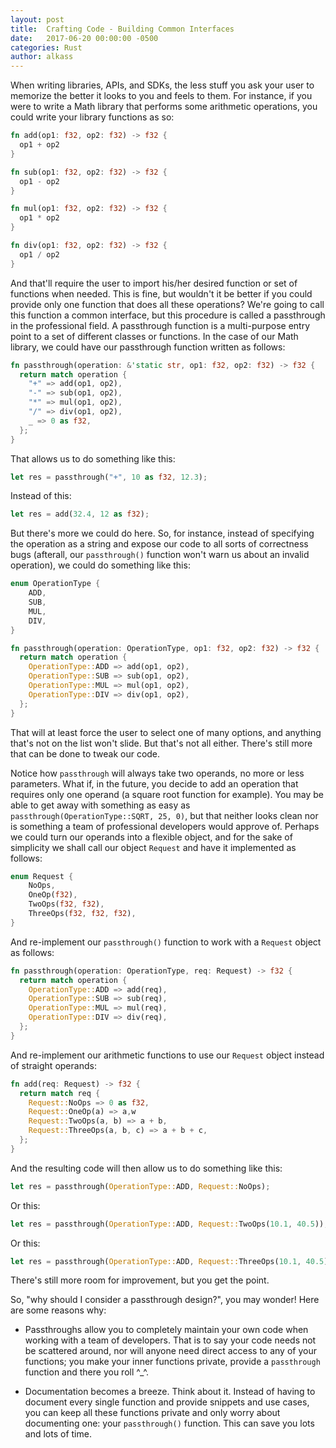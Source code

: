 ```yaml
---
layout: post
title:  Crafting Code - Building Common Interfaces
date:   2017-06-20 00:00:00 -0500
categories: Rust
author: alkass
---
```


When writing libraries, APIs, and SDKs, the less stuff you ask your user to memorize the better it looks to you and feels to them. For instance, if you were to write a Math library that performs some arithmetic operations, you could write your library functions as so:

```rust
fn add(op1: f32, op2: f32) -> f32 {
  op1 + op2
}

fn sub(op1: f32, op2: f32) -> f32 {
  op1 - op2
}

fn mul(op1: f32, op2: f32) -> f32 {
  op1 * op2
}

fn div(op1: f32, op2: f32) -> f32 {
  op1 / op2
}
```

And that'll require the user to import his/her desired function or set of functions when needed. This is fine, but wouldn't it be better if you could provide only one function that does all these operations? We're going to call this function a common interface, but this procedure is called a passthrough in the professional field. A passthrough function is a multi-purpose entry point to a set of different classes or functions. In the case of our Math library, we could have our passthrough function written as follows:

```rust
fn passthrough(operation: &'static str, op1: f32, op2: f32) -> f32 {
  return match operation {
    "+" => add(op1, op2),
    "-" => sub(op1, op2),
    "*" => mul(op1, op2),
    "/" => div(op1, op2),
    _ => 0 as f32,
  };
}
```

That allows us to do something like this:

```rust
let res = passthrough("+", 10 as f32, 12.3);
```

Instead of this:

```rust
let res = add(32.4, 12 as f32);
```

But there's more we could do here. So, for instance, instead of specifying the operation as a string and expose our code to all sorts of correctness bugs (afterall, our `passthrough()` function won't warn us about an invalid operation), we could do something like this:

```rust
enum OperationType {
    ADD,
    SUB,
    MUL,
    DIV,
}

fn passthrough(operation: OperationType, op1: f32, op2: f32) -> f32 {
  return match operation {
    OperationType::ADD => add(op1, op2),
    OperationType::SUB => sub(op1, op2),
    OperationType::MUL => mul(op1, op2),
    OperationType::DIV => div(op1, op2),
  };
}
```

That will at least force the user to select one of many options, and anything that's not on the list won't slide. But that's not all either. There's still more that can be done to tweak our code.

Notice how `passthrough` will always take two operands, no more or less parameters. What if, in the future, you decide to add an operation that requires only one operand (a square root function for example). You may be able to get away with something as easy as ```passthrough(OperationType::SQRT, 25, 0)```, but that neither looks clean nor is something a team of professional developers would approve of. Perhaps we could turn our operands into a flexible object, and for the sake of simplicity we shall call our object `Request` and have it implemented as follows:

```rust
enum Request {
    NoOps,
    OneOp(f32),
    TwoOps(f32, f32),
    ThreeOps(f32, f32, f32),
}
```

And re-implement our `passthrough()` function to work with a `Request` object as follows:

```rust
fn passthrough(operation: OperationType, req: Request) -> f32 {
  return match operation {
    OperationType::ADD => add(req),
    OperationType::SUB => sub(req),
    OperationType::MUL => mul(req),
    OperationType::DIV => div(req),
  };
}
```

And re-implement our arithmetic functions to use our `Request` object instead of straight operands:

```rust
fn add(req: Request) -> f32 {
  return match req {
    Request::NoOps => 0 as f32,
    Request::OneOp(a) => a,w
    Request::TwoOps(a, b) => a + b,
    Request::ThreeOps(a, b, c) => a + b + c,
  };
}
```

And the resulting code will then allow us to do something like this:

```rust
let res = passthrough(OperationType::ADD, Request::NoOps);
```

Or this:

```rust
let res = passthrough(OperationType::ADD, Request::TwoOps(10.1, 40.5));
```

Or this:

```rust
let res = passthrough(OperationType::ADD, Request::ThreeOps(10.1, 40.5));
```

There's still more room for improvement, but you get the point.

So, "why should I consider a passthrough design?", you may wonder! Here are some reasons why:

* Passthroughs allow you to completely maintain your own code when working with a team of developers. That is to say your code needs not be scattered around, nor will anyone need direct access to any of your functions; you make your inner functions private, provide a `passthrough` function and there you roll ^_^.

* Documentation becomes a breeze. Think about it. Instead of having to document every single function and provide snippets and use cases, you can keep all these functions private and only worry about documenting one: your `passthrough()` function. This can save you lots and lots of time.
